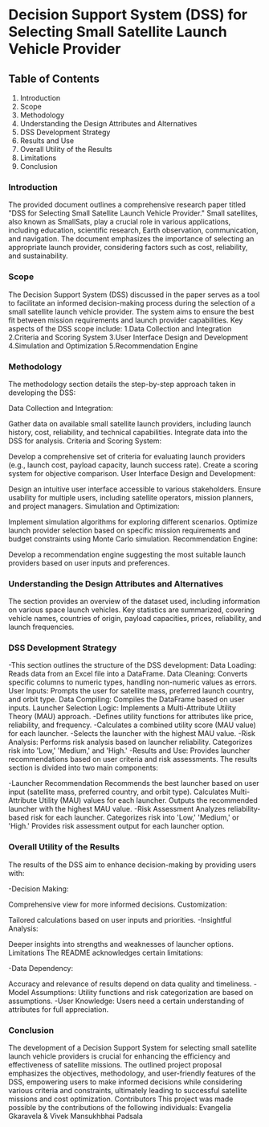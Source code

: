 # Decision Support System (DSS) for Selecting Small Satellite Launch Vehicle Provider
## Table of Contents
1. Introduction
2. Scope
3. Methodology
4. Understanding the Design Attributes and Alternatives
5. DSS Development Strategy
6. Results and Use
7. Overall Utility of the Results
8. Limitations
9. Conclusion
### Introduction
The provided document outlines a comprehensive research paper titled "DSS for Selecting Small Satellite Launch Vehicle Provider." Small satellites, also known as SmallSats, play a crucial role in various applications, including education, scientific research, Earth observation, communication, and navigation. The document emphasizes the importance of selecting an appropriate launch provider, considering factors such as cost, reliability, and sustainability.
### Scope
The Decision Support System (DSS) discussed in the paper serves as a tool to facilitate an informed decision-making process during the selection of a small satellite launch vehicle provider. The system aims to ensure the best fit between mission requirements and launch provider capabilities. Key aspects of the DSS scope include:
1.Data Collection and Integration
2.Criteria and Scoring System
3.User Interface Design and Development
4.Simulation and Optimization
5.Recommendation Engine
### Methodology
The methodology section details the step-by-step approach taken in developing the DSS:

Data Collection and Integration:

Gather data on available small satellite launch providers, including launch history, cost, reliability, and technical capabilities.
Integrate data into the DSS for analysis.
Criteria and Scoring System:

Develop a comprehensive set of criteria for evaluating launch providers (e.g., launch cost, payload capacity, launch success rate).
Create a scoring system for objective comparison.
User Interface Design and Development:

Design an intuitive user interface accessible to various stakeholders.
Ensure usability for multiple users, including satellite operators, mission planners, and project managers.
Simulation and Optimization:

Implement simulation algorithms for exploring different scenarios.
Optimize launch provider selection based on specific mission requirements and budget constraints using Monte Carlo simulation.
Recommendation Engine:

Develop a recommendation engine suggesting the most suitable launch providers based on user inputs and preferences.
### Understanding the Design Attributes and Alternatives
The section provides an overview of the dataset used, including information on various space launch vehicles. Key statistics are summarized, covering vehicle names, countries of origin, payload capacities, prices, reliability, and launch frequencies.

### DSS Development Strategy
-This section outlines the structure of the DSS development:
 Data Loading: Reads data from an Excel file into a DataFrame.
 Data Cleaning: Converts specific columns to numeric types, handling non-numeric values as errors.
 User Inputs: Prompts the user for satellite mass, preferred launch country, and orbit type.
 Data Compiling: Compiles the DataFrame based on user inputs.
 Launcher Selection Logic: Implements a Multi-Attribute Utility Theory (MAU) approach.
-Defines utility functions for attributes like price, reliability, and frequency.
-Calculates a combined utility score (MAU value) for each launcher.
-Selects the launcher with the highest MAU value.
-Risk Analysis: Performs risk analysis based on launcher reliability.
 Categorizes risk into 'Low,' 'Medium,' and 'High.'
-Results and Use: Provides launcher recommendations based on user criteria and risk assessments.
The results section is divided into two main components:

-Launcher Recommendation
Recommends the best launcher based on user input (satellite mass, preferred country, and orbit type).
Calculates Multi-Attribute Utility (MAU) values for each launcher.
Outputs the recommended launcher with the highest MAU value.
-Risk Assessment
Analyzes reliability-based risk for each launcher.
Categorizes risk into 'Low,' 'Medium,' or 'High.'
Provides risk assessment output for each launcher option.
### Overall Utility of the Results
The results of the DSS aim to enhance decision-making by providing users with:

-Decision Making:

Comprehensive view for more informed decisions.
Customization:

Tailored calculations based on user inputs and priorities.
-Insightful Analysis:

Deeper insights into strengths and weaknesses of launcher options.
Limitations
The README acknowledges certain limitations:

-Data Dependency:

Accuracy and relevance of results depend on data quality and timeliness.
-Model Assumptions: Utility functions and risk categorization are based on assumptions.
-User Knowledge: Users need a certain understanding of attributes for full appreciation.

### Conclusion
The development of a Decision Support System for selecting small satellite launch vehicle providers is crucial for enhancing the efficiency and effectiveness of satellite missions. The outlined project proposal emphasizes the objectives, methodology, and user-friendly features of the DSS, empowering users to make informed decisions while considering various criteria and constraints, ultimately leading to successful satellite missions and cost optimization.
Contributors
This project was made possible by the contributions of the following individuals:
Evangelia Gkaravela & Vivek Mansukhbhai Padsala
